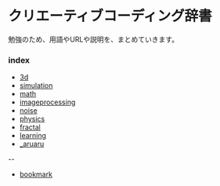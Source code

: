 # クリエーティブコーディング辞書

勉強のため、用語やURLや説明を、まとめていきます。

### index

* [3d](https://github.com/kitasenjudesign/CreativeCodingDictionary/blob/master/pages/3d.md)
* [simulation](https://github.com/kitasenjudesign/CreativeCodingDictionary/blob/master/pages/simulation.md)
* [math](https://github.com/kitasenjudesign/CreativeCodingDictionary/blob/master/pages/math.md)
* [imageprocessing](https://github.com/kitasenjudesign/CreativeCodingDictionary/blob/master/pages/imageprocessing.md)
* [noise](https://github.com/kitasenjudesign/CreativeCodingDictionary/blob/master/pages/noise.md)
* [physics](https://github.com/kitasenjudesign/CreativeCodingDictionary/blob/master/pages/physics.md)
* [fractal](https://github.com/kitasenjudesign/CreativeCodingDictionary/blob/master/pages/fractal.md)
* [learning](https://github.com/kitasenjudesign/CreativeCodingDictionary/blob/master/pages/learning.md)
* [_aruaru](https://github.com/kitasenjudesign/CreativeCodingDictionary/blob/master/pages/_aruaru.md)

--

* [bookmark](https://github.com/kitasenjudesign/bookmarks)


